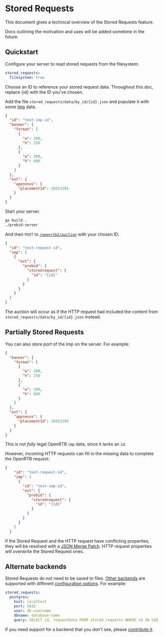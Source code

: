 # Stored Requests

This document gives a technical overview of the Stored Requests feature.

Docs outlining the motivation and uses will be added sometime in the future.

## Quickstart

Configure your server to read stored requests from the filesystem:

```yaml
stored_requests:
  filesystem: true
```

Choose an ID to reference your stored request data. Throughout this doc, replace {id} with the ID you've chosen.

Add the file `stored_requests/data/by_id/{id}.json` and populate it with some [Imp](https://www.iab.com/wp-content/uploads/2016/03/OpenRTB-API-Specification-Version-2-5-FINAL.pdf#page=17) data.

```json
{
  "id": "test-imp-id",
  "banner": {
    "format": [
      {
        "w": 300,
        "h": 250
      },
      {
        "w": 300,
        "h": 600
      }
    ]
  },
  "ext": {
    "appnexus": {
      "placementId": 10433394
    }
  }
}
```

Start your server.

```bash
go build .
./prebid-server
```

And then `POST` to [`/openrtb2/auction`](../endpoints/openrtb2/auction.md) with your chosen ID.

```json
{
  "id": "test-request-id",
  "imp": [
    {
      "ext": {
        "prebid": {
          "storedrequest": {
            "id": "{id}"
          }
        }
      }
    }
  ]
}
```

The auction will occur as if the HTTP request had included the content from `stored_requests/data/by_id/{id}.json` instead.

## Partially Stored Requests

You can also store _part_ of the Imp on the server. For example:

```json
{
  "banner": {
    "format": [
      {
        "w": 300,
        "h": 250
      },
      {
        "w": 300,
        "h": 600
      }
    ]
  },
  "ext": {
    "appnexus": {
      "placementId": 10433394
    }
  }
}
```

This is not _fully_ legal OpenRTB `imp` data, since it lacks an `id`.

However, incoming HTTP requests can fill in the missing data to complete the OpenRTB request:

```json
{
    "id": "test-request-id",
    "imp": [
      {
        "id": "test-imp-id",
        "ext": {
          "prebid": {
            "storedrequest": {
              "id": "{id}"
            }
          }
        }
      }
    ]
  }
```

If the Stored Request and the HTTP request have conflicting properties,
they will be resolved with a [JSON Merge Patch](https://tools.ietf.org/html/rfc7386).
HTTP request properties will overwrite the Stored Request ones.

## Alternate backends

Stored Requests do not need to be saved to files. [Other backends](../../stored_requests/backends) are supported
with different [configuration options](configuration.md). For example:

```yaml
stored_requests:
  postgres:
    host: localhost
    port: 5432
    user: db-username
    dbname: database-name
    query: SELECT id, requestData FROM stored_requests WHERE id IN %ID_LIST%;
```

If you need support for a backend that you don't see, please [contribute it](contributing.md).
